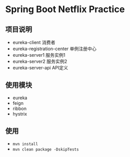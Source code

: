 # Spring Boot Netflix Practice

## 项目说明

- eureka-client 消费者
- eureka-registration-center 单例注册中心
- eureka-server1 服务实例1
- eureka-server2 服务实例2
- eureka-server-api API定义

## 使用模块

- eureka
- feign
- ribbon
- hystrix

## 使用

- `mvn install`
- `mvn clean package -DskipTests`
